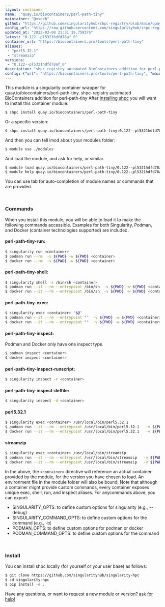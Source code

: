 ```yaml
---
layout: container
name:  "quay.io/biocontainers/perl-path-tiny"
maintainer: "@vsoch"
github: "https://github.com/singularityhub/shpc-registry/blob/main/quay.io/biocontainers/perl-path-tiny/container.yaml"
config_url: "https://raw.githubusercontent.com/singularityhub/shpc-registry/main/quay.io/biocontainers/perl-path-tiny/container.yaml"
updated_at: "2023-03-08 21:31:19.759376"
latest: "0.122--pl5321hdfd78af_0"
container_url: "https://biocontainers.pro/tools/perl-path-tiny"
aliases:
 - "perl5.32.1"
 - "streamzip"
versions:
 - "0.122--pl5321hdfd78af_0"
description: "shpc-registry automated BioContainers addition for perl-path-tiny"
config: {"url": "https://biocontainers.pro/tools/perl-path-tiny", "maintainer": "@vsoch", "description": "shpc-registry automated BioContainers addition for perl-path-tiny", "latest": {"0.122--pl5321hdfd78af_0": "sha256:af2421623d74808398ba06e4be8b7ba8561e2b8974cc450c72e6ac0b158c0b5f"}, "tags": {"0.122--pl5321hdfd78af_0": "sha256:af2421623d74808398ba06e4be8b7ba8561e2b8974cc450c72e6ac0b158c0b5f"}, "docker": "quay.io/biocontainers/perl-path-tiny", "aliases": {"perl5.32.1": "/usr/local/bin/perl5.32.1", "streamzip": "/usr/local/bin/streamzip"}}
---
```


This module is a singularity container wrapper for quay.io/biocontainers/perl-path-tiny.
shpc-registry automated BioContainers addition for perl-path-tiny
After [installing shpc](#install) you will want to install this container module:


```bash
$ shpc install quay.io/biocontainers/perl-path-tiny
```

Or a specific version:

```bash
$ shpc install quay.io/biocontainers/perl-path-tiny:0.122--pl5321hdfd78af_0
```

And then you can tell lmod about your modules folder:

```bash
$ module use ./modules
```

And load the module, and ask for help, or similar.

```bash
$ module load quay.io/biocontainers/perl-path-tiny/0.122--pl5321hdfd78af_0
$ module help quay.io/biocontainers/perl-path-tiny/0.122--pl5321hdfd78af_0
```

You can use tab for auto-completion of module names or commands that are provided.

<br>

### Commands

When you install this module, you will be able to load it to make the following commands accessible.
Examples for both Singularity, Podman, and Docker (container technologies supported) are included.

#### perl-path-tiny-run:

```bash
$ singularity run <container>
$ podman run --rm  -v ${PWD} -w ${PWD} <container>
$ docker run --rm  -v ${PWD} -w ${PWD} <container>
```

#### perl-path-tiny-shell:

```bash
$ singularity shell -s /bin/sh <container>
$ podman run --it --rm --entrypoint /bin/sh  -v ${PWD} -w ${PWD} <container>
$ docker run --it --rm --entrypoint /bin/sh  -v ${PWD} -w ${PWD} <container>
```

#### perl-path-tiny-exec:

```bash
$ singularity exec <container> "$@"
$ podman run --it --rm --entrypoint ""  -v ${PWD} -w ${PWD} <container> "$@"
$ docker run --it --rm --entrypoint ""  -v ${PWD} -w ${PWD} <container> "$@"
```

#### perl-path-tiny-inspect:

Podman and Docker only have one inspect type.

```bash
$ podman inspect <container>
$ docker inspect <container>
```

#### perl-path-tiny-inspect-runscript:

```bash
$ singularity inspect -r <container>
```

#### perl-path-tiny-inspect-deffile:

```bash
$ singularity inspect -d <container>
```


#### perl5.32.1

```bash
$ singularity exec <container> /usr/local/bin/perl5.32.1
$ podman run --it --rm --entrypoint /usr/local/bin/perl5.32.1   -v ${PWD} -w ${PWD} <container> -c " $@"
$ docker run --it --rm --entrypoint /usr/local/bin/perl5.32.1   -v ${PWD} -w ${PWD} <container> -c " $@"
```


#### streamzip

```bash
$ singularity exec <container> /usr/local/bin/streamzip
$ podman run --it --rm --entrypoint /usr/local/bin/streamzip   -v ${PWD} -w ${PWD} <container> -c " $@"
$ docker run --it --rm --entrypoint /usr/local/bin/streamzip   -v ${PWD} -w ${PWD} <container> -c " $@"
```



In the above, the `<container>` directive will reference an actual container provided
by the module, for the version you have chosen to load. An environment file in the
module folder will also be bound. Note that although a container
might provide custom commands, every container exposes unique exec, shell, run, and
inspect aliases. For anycommands above, you can export:

 - SINGULARITY_OPTS: to define custom options for singularity (e.g., --debug)
 - SINGULARITY_COMMAND_OPTS: to define custom options for the command (e.g., -b)
 - PODMAN_OPTS: to define custom options for podman or docker
 - PODMAN_COMMAND_OPTS: to define custom options for the command

<br>

### Install

You can install shpc locally (for yourself or your user base) as follows:

```bash
$ git clone https://github.com/singularityhub/singularity-hpc
$ cd singularity-hpc
$ pip install -e .
```

Have any questions, or want to request a new module or version? [ask for help!](https://github.com/singularityhub/singularity-hpc/issues)